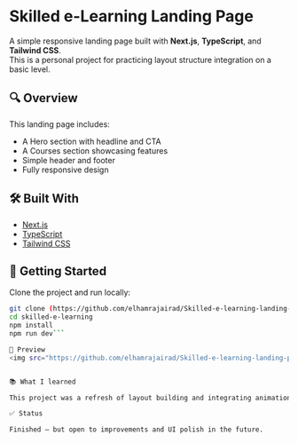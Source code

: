 # Skilled e-Learning Landing Page

A simple responsive landing page built with **Next.js**, **TypeScript**, and **Tailwind CSS**.  
This is a personal project for practicing layout structure integration on a basic level.

## 🔍 Overview

This landing page includes:

- A Hero section with headline and CTA
- A Courses section showcasing features
- Simple header and footer
- Fully responsive design

## 🛠️ Built With

- [Next.js](https://nextjs.org/)
- [TypeScript](https://www.typescriptlang.org/)
- [Tailwind CSS](https://tailwindcss.com/)

## 🚀 Getting Started

Clone the project and run locally:

```bash
git clone (https://github.com/elhamrajairad/Skilled-e-learning-landing-page.git)
cd skilled-e-learning
npm install
npm run dev```

📸 Preview
<img src="https://github.com/elhamrajairad/Skilled-e-learning-landing-page/blob/main/public/screencapture.png">


📚 What I learned

This project was a refresh of layout building and integrating animation in a simple landing page.

✅ Status

Finished – but open to improvements and UI polish in the future.
